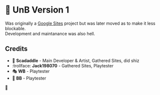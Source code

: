 # :crescent_moon: UnB Version 1
Was originally a [Google Sites](https://sites.google.com/new) project but was later moved as to make it less blockable.<br>
Development and maintanance was also hell.

## Credits
- :bat: **Scadaddle** - Main Developer & Artist, Gathered Sites, did shiz
- :trollface: **Jack198070** - Gathered Sites, Playtester
- :performing_arts: **WB** - Playtester
- :face_with_diagonal_mouth: **BB** - Playtester

:butter:
